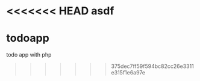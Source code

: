 <<<<<<< HEAD
asdf
=======
# todoapp
todo app with php
>>>>>>> 375dec7ff59f594bc82cc26e3311e315f1e6a97e
